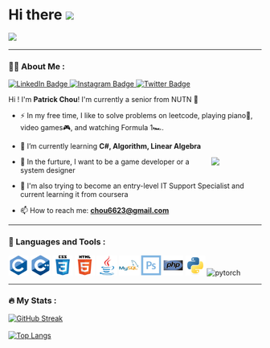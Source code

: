 <div id="header" align="left">
  
  <h1>
  Hi there
  <img src="https://media.giphy.com/media/hvRJCLFzcasrR4ia7z/giphy.gif" width="30px"/>
  </h1>
  
  <div>
    <img src="https://media.giphy.com/media/l46Cy1rHbQ92uuLXa/giphy.gif">
  </div>
</div>

---

### :man_technologist: About Me :

<div id="badges">
    <a href="https://www.linkedin.com/in/%E5%AD%90%E6%A6%86-%E5%91%A8-4156b2247/">
      <img src="https://img.shields.io/badge/LinkedIn-blue?style=for-the-badge&logo=linkedin&logoColor=white" alt="LinkedIn Badge"/>
    </a>
    <a href="https://www.instagram.com/chou_6623/"> 
      <img src="https://img.shields.io/badge/Instagram-pink?style=for-the-badge&logo=instagram&logoColor=white" alt="Instagram Badge"/>
    </a>
    <a href="https://twitter.com/Trickslolll">
      <img src="https://img.shields.io/badge/Twitter-blue?style=for-the-badge&logo=twitter&logoColor=white" alt="Twitter Badge"/>
    </a>
  </div>
  
Hi ! I'm **Patrick Chou**! I'm currently a senior from NUTN :thought_balloon:

- :zap: In my free time, I like to solve problems on leetcode, playing piano:musical_keyboard:, video games:video_game:, and watching Formula 1:racing_car:.

- 🌱 I’m currently learning **C#, Algorithm, Linear Algebra**

<img src="https://media.giphy.com/media/RN8FdaB6T1bkkI5n4I/giphy.gif" width="100" align="right"/>

- :pushpin: In the furture, I want to be a game developer or a system designer

- :checkered_flag: I'm also trying to become an entry-level IT Support Specialist and current learning it from coursera

- 📫 How to reach me: **chou6623@gmail.com**

---

### :toolbox: Languages and Tools :
<div align="left"> 

  <img src="https://raw.githubusercontent.com/devicons/devicon/master/icons/c/c-original.svg" alt="c" width="40" height="40"/> 
  <img src="https://raw.githubusercontent.com/devicons/devicon/master/icons/cplusplus/cplusplus-original.svg" alt="cplusplus" width="40" height="40"/> 
  <img src="https://raw.githubusercontent.com/devicons/devicon/master/icons/css3/css3-original-wordmark.svg" alt="css3" width="40" height="40"/> 
  <img src="https://raw.githubusercontent.com/devicons/devicon/master/icons/html5/html5-original-wordmark.svg" alt="html5" width="40" height="40"/>  
  <img src="https://raw.githubusercontent.com/devicons/devicon/master/icons/java/java-original.svg" alt="java" width="40" height="40"/> 
  <img src="https://raw.githubusercontent.com/devicons/devicon/master/icons/mysql/mysql-original-wordmark.svg" alt="mysql" width="40" height="40"/>
  <img src="https://raw.githubusercontent.com/devicons/devicon/master/icons/photoshop/photoshop-line.svg" alt="photoshop" width="40" height="40"/> 
  <img src="https://raw.githubusercontent.com/devicons/devicon/master/icons/php/php-original.svg" alt="php" width="40" height="40"/> 
  <img src="https://raw.githubusercontent.com/devicons/devicon/master/icons/python/python-original.svg" alt="python" width="40" height="40"/>
  <img src="https://www.vectorlogo.zone/logos/pytorch/pytorch-icon.svg" alt="pytorch" width="40" height="40"/>
 </div>

---

### :fire: My Stats :
[![GitHub Streak](http://github-readme-streak-stats.herokuapp.com?user=Trickslolll&theme=neon-dark&date_format=j%2Fn%5B%2FY%5D)](https://git.io/streak-stats)
<br><br>
[![Top Langs](https://github-readme-stats.vercel.app/api/top-langs/?username=Trickslolll&layout=compact&theme=vision-friendly-dark)](https://github.com/anuraghazra/github-readme-stats)
